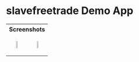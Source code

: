# slavefreetrade Demo App

<table>
<tr>
<th colspan="2">
Screenshots
</th>
</tr>

<tr>
<td>
<p align="center">
<img src="https://github.com/fabuloussTeam/slavefreetrade-demo-app/blob/master/imagesApp/Screenshot_1597233714.png" width="30%" height="30%">
</p>
</td>
<td>
<p align="center">
<img src="https://github.com/fabuloussTeam/slavefreetrade-demo-app/blob/master/imagesApp/Screenshot_1597233788.png" width="30%" height="30%">
</p>
</td>
</tr>

</table>
